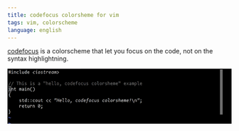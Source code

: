 ```yaml
---
title: codefocus colorsheme for vim
tags: vim, colorscheme
language: english
---
```


[codefocus](https://github.com/alexanderlobov/config/blob/master/vim/colors/codefocus.vim)
is a colorscheme that let you focus on the code, not on the
syntax highlightning.

![](/images/codefocus-colo.png)
